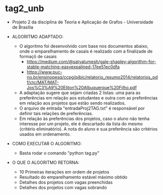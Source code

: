 # tag2_unb

* Projeto 2 da disciplina de Teoria e Aplicação de Grafos - Universidade de Brasília

* ALGORITMO ADAPTADO:
  * O algoritmo foi desenvolvido com base nos documentos abaixo, onde o emparelhamento de casais é realizado com a finalizade de formaçõ de casais   
      *  https://medium.com/@satyalumesh/gale-shapley-algorithm-for-stable-matching-easyexpalined-17ee51ec0dfa
      *  https://www.puc-rio.br/ensinopesq/ccpg/pibic/relatorio_resumo2014/relatorios_pdf/ctc/MAT/MAT-Jos%C3%A9%20Eliton%20Albuquerque%20Filho.pdf
  *  A adaptação sugere que sejam criadas 2 listas: uma para as preferências em relação aos estudantes e outra com as preferências em relação aos projetos que estão sendo realizados.
  *  O arquivo de entrada "entradaProj2TAG.txt" é responsável por definir tais relações de preferências.
  *  Em relação às preferências dos projetos, caso o aluno não tenha interesse por um projeto, ele é descartado da lista do mesmo (critério eliminatório). A nota do aluno e sua preferência são critérios usados em ordenamento.
  
* COMO EXECUTAR O ALGORITMO:
  * Basta rodar o comando "python tag.py"

* O QUE O ALGORITMO RETORNA:
  * 10 Primeiras iterações em ordem de projetos
  * Resultado do emparelhamento estável máximo obtido
  * Detalhes dos projetos com vagas preenchidas
  * Detalhes dos projetos com vagas sobrando
